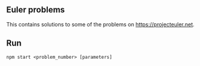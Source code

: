## Euler problems

This contains solutions to some of the problems on https://projecteuler.net.

## Run

```npm start <problem_number> [parameters] ```
